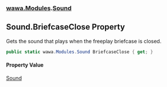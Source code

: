 ### [wawa.Modules](wawa.Modules.md 'wawa.Modules').[Sound](Sound.md 'wawa.Modules.Sound')

## Sound.BriefcaseClose Property

Gets the sound that plays when the freeplay briefcase is closed.

```csharp
public static wawa.Modules.Sound BriefcaseClose { get; }
```

#### Property Value
[Sound](Sound.md 'wawa.Modules.Sound')